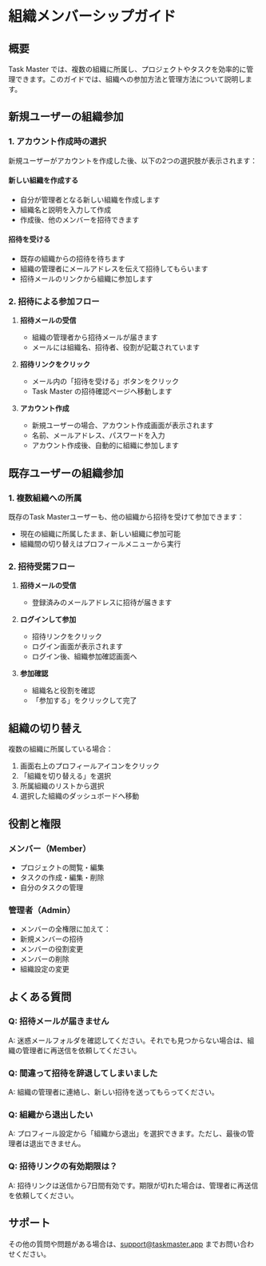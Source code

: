# 組織メンバーシップガイド

## 概要

Task Master では、複数の組織に所属し、プロジェクトやタスクを効率的に管理できます。このガイドでは、組織への参加方法と管理方法について説明します。

## 新規ユーザーの組織参加

### 1. アカウント作成時の選択

新規ユーザーがアカウントを作成した後、以下の2つの選択肢が表示されます：

#### 新しい組織を作成する
- 自分が管理者となる新しい組織を作成します
- 組織名と説明を入力して作成
- 作成後、他のメンバーを招待できます

#### 招待を受ける
- 既存の組織からの招待を待ちます
- 組織の管理者にメールアドレスを伝えて招待してもらいます
- 招待メールのリンクから組織に参加します

### 2. 招待による参加フロー

1. **招待メールの受信**
   - 組織の管理者から招待メールが届きます
   - メールには組織名、招待者、役割が記載されています

2. **招待リンクをクリック**
   - メール内の「招待を受ける」ボタンをクリック
   - Task Master の招待確認ページへ移動します

3. **アカウント作成**
   - 新規ユーザーの場合、アカウント作成画面が表示されます
   - 名前、メールアドレス、パスワードを入力
   - アカウント作成後、自動的に組織に参加します

## 既存ユーザーの組織参加

### 1. 複数組織への所属

既存のTask Masterユーザーも、他の組織から招待を受けて参加できます：

- 現在の組織に所属したまま、新しい組織に参加可能
- 組織間の切り替えはプロフィールメニューから実行

### 2. 招待受諾フロー

1. **招待メールの受信**
   - 登録済みのメールアドレスに招待が届きます

2. **ログインして参加**
   - 招待リンクをクリック
   - ログイン画面が表示されます
   - ログイン後、組織参加確認画面へ

3. **参加確認**
   - 組織名と役割を確認
   - 「参加する」をクリックして完了

## 組織の切り替え

複数の組織に所属している場合：

1. 画面右上のプロフィールアイコンをクリック
2. 「組織を切り替える」を選択
3. 所属組織のリストから選択
4. 選択した組織のダッシュボードへ移動

## 役割と権限

### メンバー（Member）
- プロジェクトの閲覧・編集
- タスクの作成・編集・削除
- 自分のタスクの管理

### 管理者（Admin）
- メンバーの全権限に加えて：
- 新規メンバーの招待
- メンバーの役割変更
- メンバーの削除
- 組織設定の変更

## よくある質問

### Q: 招待メールが届きません
A: 迷惑メールフォルダを確認してください。それでも見つからない場合は、組織の管理者に再送信を依頼してください。

### Q: 間違って招待を辞退してしまいました
A: 組織の管理者に連絡し、新しい招待を送ってもらってください。

### Q: 組織から退出したい
A: プロフィール設定から「組織から退出」を選択できます。ただし、最後の管理者は退出できません。

### Q: 招待リンクの有効期限は？
A: 招待リンクは送信から7日間有効です。期限が切れた場合は、管理者に再送信を依頼してください。

## サポート

その他の質問や問題がある場合は、support@taskmaster.app までお問い合わせください。